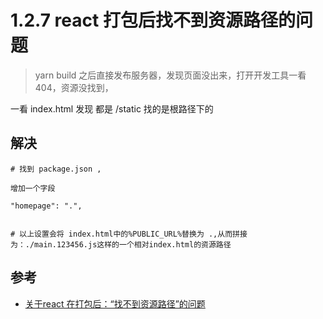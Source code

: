 # 1.2.7 react 打包后找不到资源路径的问题


> yarn build 之后直接发布服务器，发现页面没出来，打开开发工具一看 404，资源没找到，  

一看 index.html 发现 都是 /static 找的是根路径下的



## 解决

```
# 找到 package.json ,

增加一个字段

"homepage": ".",


# 以上设置会将 index.html中的%PUBLIC_URL%替换为 .,从而拼接为：./main.123456.js这样的一个相对index.html的资源路径

```



## 参考
- [关于react 在打包后：“找不到资源路径”的问题](https://blog.csdn.net/Sophie_U/article/details/80006723)